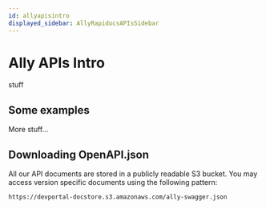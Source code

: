 ```yaml
---
id: allyapisintro
displayed_sidebar: AllyRapidocsAPIsSidebar
---
```


# Ally APIs Intro

stuff

## Some examples
More stuff...

## Downloading OpenAPI.json
All our API documents are stored in a publicly readable S3 bucket. You may access version specific documents using the following pattern:

`https://devportal-docstore.s3.amazonaws.com/ally-swagger.json`









